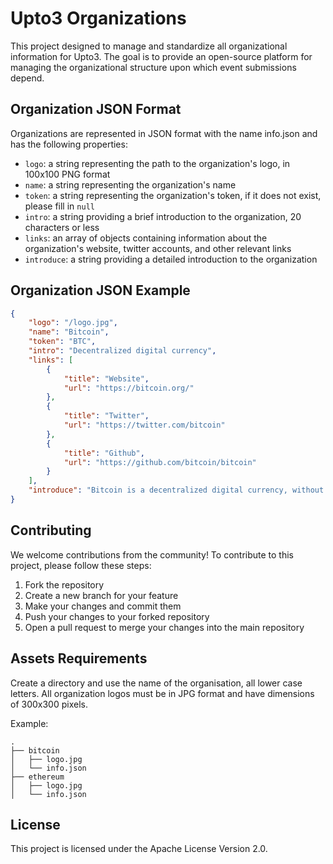# Upto3 Organizations

This project designed to manage and standardize all organizational information for Upto3. The goal is to provide an open-source platform for managing the organizational structure upon which event submissions depend.

## Organization JSON Format

Organizations are represented in JSON format with the name info.json and has the following properties:

- `logo`: a string representing the path to the organization's logo, in 100x100 PNG format
- `name`: a string representing the organization's name
- `token`: a string representing the organization's token, if it does not exist, please fill in `null`
- `intro`: a string providing a brief introduction to the organization, 20 characters or less
- `links`: an array of objects containing information about the organization's website, twitter accounts, and other relevant links
- `introduce`: a string providing a detailed introduction to the organization

## Organization JSON Example

```json
{
    "logo": "/logo.jpg",
    "name": "Bitcoin",
    "token": "BTC",
    "intro": "Decentralized digital currency",
    "links": [
        {
            "title": "Website",
            "url": "https://bitcoin.org/"
        },
        {
            "title": "Twitter",
            "url": "https://twitter.com/bitcoin"
        },
        {
            "title": "Github",
            "url": "https://github.com/bitcoin/bitcoin"
        }
    ],
    "introduce": "Bitcoin is a decentralized digital currency, without a central bank or single administrator, that can be sent from user to user on the peer-to-peer bitcoin network without the need for intermediaries. Transactions are verified by network nodes through cryptography and recorded in a public distributed ledger called a blockchain. The cryptocurrency was invented in 2008 by an unknown person or group of people using the name Satoshi Nakamoto. The currency began use in 2009 when its implementation was released as open-source software."
}
```

## Contributing

We welcome contributions from the community! To contribute to this project, please follow these steps:

1. Fork the repository
2. Create a new branch for your feature
3. Make your changes and commit them
4. Push your changes to your forked repository
5. Open a pull request to merge your changes into the main repository

## Assets Requirements

Create a directory and use the name of the organisation, all lower case letters.
All organization logos must be in JPG format and have dimensions of 300x300 pixels.

Example:
```
.
├── bitcoin
│   ├── logo.jpg
│   └── info.json
├── ethereum
│   ├── logo.jpg
│   └── info.json
```

## License

This project is licensed under the Apache License Version 2.0.
